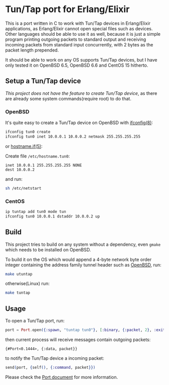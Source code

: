 # Tun/Tap port for Erlang/Elixir

This is a port written in C to work with Tun/Tap devices in Erlang/Elixir applications, as Erlang/Elixir cannot open special files such as devices. Other languages should be able to use it as well, because it is just a simple program printing outgoing packets to standard output and receiving incoming packets from standard input concurrently, with 2 bytes as the packet length prepended.

It should be able to work on any OS supports Tun/Tap devices, but I have only tested it on OpenBSD 6.5, OpenBSD 6.6 and CentOS 15 hitherto.

## Setup a Tun/Tap device

*This project does not have the feature to create Tun/Tap device*, as there are already some system commands(require root) to do that.

### OpenBSD

It's quite easy to create a Tun/Tap device on OpenBSD with [ifconfig(8)](https://man.openbsd.org/ifconfig.8):

```sh
ifconfig tun0 create
ifconfig tun0 inet 10.0.0.1 10.0.0.2 netmask 255.255.255.255
```

or [hostname.if(5)](https://man.openbsd.org/hostname.if.5):

Create file `/etc/hostname.tun0`:

```
inet 10.0.0.1 255.255.255.255 NONE
dest 10.0.0.2
```

and run:

```sh
sh /etc/netstart
```

### CentOS

```sh
ip tuntap add tun0 mode tun
ifconfig tun0 10.0.0.1 dstaddr 10.0.0.2 up
```

## Build

This project tries to build on any system without a dependency, even `gmake` which needs to be installed on OpenBSD.

To build it on the OS which would append a 4-byte network byte order integer containing the address family tunnel header such as [OpenBSD](https://man.openbsd.org/tun.4), run:

```sh
make utuntap
```

otherwise(Linux) run:

```sh
make tuntap
```

## Usage

To open a Tun/Tap port, run:

```elixir
port = Port.open({:spawn, "tuntap tun0"}, [:binary, {:packet, 2}, :exit_status])
```

then current process will receive messages contain outgoing packets:

```
{#Port<0.1444>, {:data, packet}}
```

to notify the Tun/Tap device a incoming packet:

```elixir
send(port, {self(), {:command, packet}})
```

Please check the [Port document](https://hexdocs.pm/elixir/Port.html) for more information.
